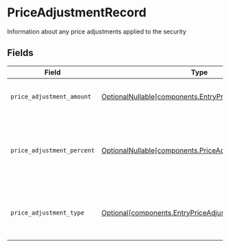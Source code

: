 # PriceAdjustmentRecord

Information about any price adjustments applied to the security


## Fields

| Field                                                                                                            | Type                                                                                                             | Required                                                                                                         | Description                                                                                                      | Example                                                                                                          |
| ---------------------------------------------------------------------------------------------------------------- | ---------------------------------------------------------------------------------------------------------------- | ---------------------------------------------------------------------------------------------------------------- | ---------------------------------------------------------------------------------------------------------------- | ---------------------------------------------------------------------------------------------------------------- |
| `price_adjustment_amount`                                                                                        | [OptionalNullable[components.EntryPriceAdjustmentAmount]](../../models/components/entrypriceadjustmentamount.md) | :heavy_minus_sign:                                                                                               | Total monetary value of the price_adjustment                                                                     | {<br/>"value": "0.25"<br/>}                                                                                      |
| `price_adjustment_percent`                                                                                       | [OptionalNullable[components.PriceAdjustmentPercent]](../../models/components/priceadjustmentpercent.md)         | :heavy_minus_sign:                                                                                               | The percent at which the price was adjusted. Expressed as a number from 0.00-100 (rounded to 2 decimals)         | {<br/>"value": "0.25"<br/>}                                                                                      |
| `price_adjustment_type`                                                                                          | [Optional[components.EntryPriceAdjustmentType]](../../models/components/entrypriceadjustmenttype.md)             | :heavy_minus_sign:                                                                                               | The type of price adjustment being applied by the broker to the net price of the security                        | MARKUP                                                                                                           |